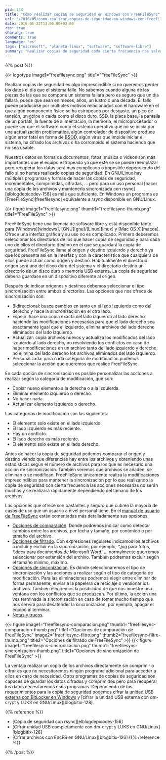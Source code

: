 ```yaml
---
pid: 144
title: "Cómo realizar copias de seguridad en Windows con FreeFileSync"
url: "/2016/05/como-realizar-copias-de-seguridad-en-windows-con-freefilesync/"
date: 2016-05-22T13:00:00+02:00
rss: true
sharing: true
comments: true
language: "es"
tags: ["microsoft", "planeta-linux", "software", "software-libre"]
summary: "Realizar copias de seguridad cada cierta frecuencia nos salvará de perder los datos en algún momento, no sabemos cuando pero tarde o temprano algo del equipo que usemos fallará ya sea a causa de software o hardware. A nivel de usuario mantener una copia sincronizada en otro dispositivo de nuestros archivos seguramente sea suficiente para no perderlos a causa de un desastre, para ello podemos usar FreeFileSync."
---
```


{{% post %}}

{{< logotype image1="freefilesync.png" title1="FreeFileSync" >}}

Realizar copias de seguridad es algo imprescindible si no queremos perder los datos el día que el sistema falle. No sabemos cuando alguna de las piezas de las que se compone un sistema fallará pero es seguro que un día fallará, puede que sean en meses, años, un lustro o una década. El fallo puede producirse por múltiples motivos relacionados con el hardware en el que algún componente físico se ha estropeado por desgaste, un pico de tensión, un golpe o caída como el disco duro, SSD, la placa base, la pantalla de un portátil, la fuente de alimentación, la memoria, el microprocesador o puede ser que el software como el sistema operativo que no se inicia por una actualización problemática, algún controlador de dispositivo produce algún error fatal en forma de <abbr title="Blue Screen of Dead, Patalla azúl de la muerte">BSOD</abbr>, algún virus que impide iniciar el sistema, ha cifrado los archivos o ha corrompido el sistema haciendo que no sea usable.

Nuestros datos en forma de documentos, fotos, música o vídeos son más importantes que el equipo estropeado ya que este se se puede reemplazar pero recuperar los datos será mas complicado o imposible dependiendo del fallo si no hemos realizado copias de seguridad. En GNU/Linux hay múltiples programas y formas de hacer las copias de seguridad, incrementales, comprimidas, cifradas, ... pero para un uso personal [hacer una copia de los archivos y mantenerla sincronizada con rsync][elblogdepicodev-156] es más que suficiente. En Windows un programa es [FreeFileSync][freefilesync] equivalente a _rsync_ disponible en GNU/Linux.

<div class="media">
    {{< figure
        image1="freefilesync.png" thumb1="freefilesync-thumb.png" title1="FreeFileSync" >}}
</div>

FreeFileSync tiene una licencia de software libre y está disponible tanto para [Windows][windows], [GNU][gnu]/[Linux][linux] y [Mac OS X][macos]. Ofrece una interfaz gráfica y su uso no es complicado. Primero deberemos seleccionar los directorios de los que hacer copia de seguridad y para cada uno de ellos el directorio destino en el que se guardará la copia de seguridad, FreeFileSync llama al origen y destino izquierdo y derecho ya que los presenta así en la interfaz y con la característica que cualquiera de ellos puede actuar como origen y destino. Habitualmente el directorio origen será uno del disco duro del sistema y el directorio destino un directorio de un disco duro o memoria USB externa. La copia de seguridad debería guardase en un dispositivo diferente al origen.

Después de indicar orígenes y destinos debemos seleccionar el tipo sincronización entre ambos directorios. Las opciones que nos ofrece de sincronización son:

* Bidireccional: busca cambios en tanto en el lado izquierdo como del derecho y hace la sincronización en el otro lado.
* Espejo: hace una copia exacta del lado izquierdo al lado derecho haciendo las modificaciones necesarias para que el lado derecho sea exactamente igual que el izquierdo, elimina archivos del lado derecho eliminados del lado izquierdo.
* Actualizar: copia archivos nuevos y actualiza los modificados del lado izquierdo al lado derecho, no resolviendo los conflictos en caso de haber modificaciones en un archivo tanto del lado izquierdo y derecho, no elimina del lado derecho los archivos eliminados del lado izquierdo.
* Personalizada: para cada categoría de modificación podemos seleccionar la acción que queremos que realice FreeFileSync.

En cada opción de sincronización es posible personalizar las acciones a realizar según la categoría de modificación, que son:

* Copiar nuevo elemento a la derecha o a la izquierda.
* Eliminar elemento izquierdo o derecho.
* No hacer nada.
* Actualizar elemento izquierdo o derecho.

Las categorías de modificación son las siguientes:

* El elemento solo existe en el lado izquierdo.
* El lado izquierdo es más reciente.
* Hay un conflicto.
* El lado derecho es más reciente.
* El elemento solo existe en el lado derecho.

Antes de hacer la copia de seguridad podemos comparar el origen y destino viendo que diferencias hay entre los archivos y obteniendo unas estadísticas según  el número de archivos para los que es necesario una acción  de sincronización. También veremos que archivos se añaden, se eliminan o se modifican. FreeFileSync únicamente realiza la modificaciones imprescindibles para mantener la sincronización por lo que realizando la copia de seguridad con cierta frecuencia las acciones necesarias no serán muchas y se realizará rápidamente dependiendo del tamaño de los archivos.

Las opciones que ofrece son bastantes y seguro que cubren la mayoría de casos de uso que un usuario a nivel personal tiene. En el [manual de usuario de FreeFileSync](https://freefilesync.org/manual.php) están comentadas más detalladamente sus opciones.

* [Opciones de comparación](https://freefilesync.org/manual.php?topic=comparison-settings). Donde podremos indicar como detectar cambios entre los archivos, por fecha y tamaño, por contenido o por tamaño del archivo.
* [Opciones de filtrado](https://freefilesync.org/manual.php?topic=exclude-items). Con expresiones regulares indicamos los archivos a incluir y excluir en la sincronización, por ejemplo, _*.jpg_ para fotos, _*.docx_ para documentos de Microsoft Word, ... normalmente querremos seleccionar por extensión del archivo. También podremos excluir según el tamaño mínimo, máximo.
* [Opciones de sinconización](https://freefilesync.org/manual.php?topic=synchronization-settings). Es dónde seleccionaremos el tipo de sincronización y las acciones a realizar según el tipo de categoría de modificación. Para las eliminaciones podremos elegir entre eliminar de forma permanente, enviar a la papelera de reciclaje o versionar los archivos. También elegiremos la posibilidad de que nos muestre una ventana con los conflictos que se produzcan. Por último, la acción una vez terminada la sincronización en caso de tomar mucho tiempo que nos servirá para desatender la sincronización, por ejemplo, apagar el equipo al terminar.
* [Notas y trucos](https://freefilesync.org/manual.php?topic=tips-and-tricks).

<div class="media">
    {{< figure
        image1="freefilesync-comparacion.png" thumb1="freefilesync-comparacion-thumb.png" title1="Opciones de comparación de FreeFileSync"
        image2="freefilesync-filtro.png" thumb2="freefilesync-filtro-thumb.png" title2="Opciones de filtrado de FreeFileSync" >}}
    {{< figure
        image1="freefilesync-sincronizacion.png" thumb1="freefilesync-sincronizacion-thumb.png" title1="Opciones de sincronización de FreeFileSync" >}}
</div>

La ventaja realizar un copia de los archivos directamente sin comprimir o cifrar es que no necesitaremos ningún programa adicional para acceder a ellos en caso de necesidad. Otros programas de copias de seguridad son capaces de guardar los datos cifrados y comprimidos pero para recuperar los datos necesitaremos esos programas. Dependiendo de los requerimientos para la copia de seguridad podemos [cifrar la unidad USB externa con BitLocker en Windows](http://windows.microsoft.com/es-es/windows/protect-files-bitlocker-drive-encryption#1TC=windows-8) y [cifrar la unidad USB externa con dm-crypt y LUKS en GNU/Linux][blogbitix-128].

{{% reference %}}

* [Copia de seguridad con rsync][elblogdepicodev-156]
* [Cifrar unidad USB completamente con dm-crypt y LUKS en GNU/Linux][blogbitix-128]
* [Cifrar archivos con EncFS en GNU/Linux][blogbitix-126]
{{% /reference %}}

{{% /post %}}
